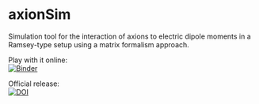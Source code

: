 # axionSim
Simulation tool for the interaction of axions to electric dipole moments in a Ramsey-type setup using a matrix formalism approach. 
<br/>

Play with it online: <br/>
[![Binder](https://mybinder.org/badge_logo.svg)](https://mybinder.org/v2/gh/https%3A%2F%2Fmybinder.org%2Fv2%2Fgh%2Fivoschulthess%2FaxionSim/HEAD?labpath=matrixSimulation.ipynb)
<br/>

Official release: <br/>
[![DOI](https://zenodo.org/badge/doi/10.5281/zenodo.10208486.svg)](https://doi.org/10.5281/zenodo.10208486)
